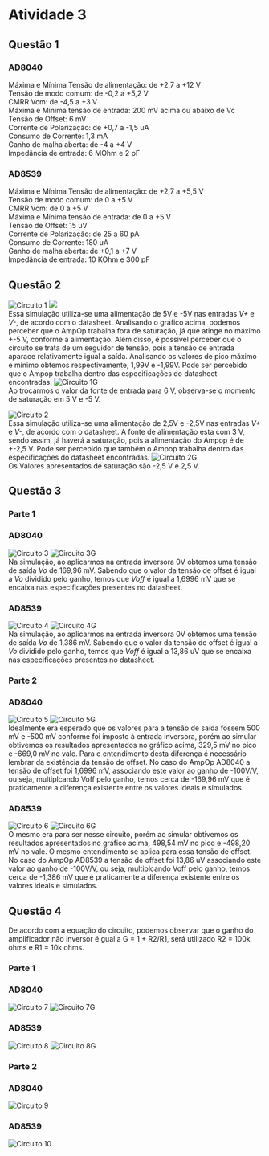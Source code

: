 # Atividade 3

## Questão 1

### AD8040

Máxima e Mínima Tensão de alimentação: de +2,7 a +12 V\
Tensão de modo comum: de -0,2 a +5,2 V\
CMRR Vcm: de -4,5 a +3 V\
Máxima e Mínima tensão de entrada: 200 mV acima ou abaixo de Vc\
Tensão de Offset: 6 mV\
Corrente de Polarização: de +0,7 a -1,5 uA\
Consumo de Corrente: 1,3 mA\
Ganho de malha aberta: de -4 a +4 V\
Impedância de entrada: 6 MOhm e 2 pF 

### AD8539

Máxima e Mínima Tensão de alimentação: de +2,7 a +5,5 V\
Tensão de modo comum: de 0 a +5 V\
CMRR Vcm: de 0 a +5 V\
Máxima e Mínima tensão de entrada: de 0 a +5 V\
Tensão de Offset: 15 uV\
Corrente de Polarização: de 25 a 60 pA\
Consumo de Corrente: 180 uA\
Ganho de malha aberta: de +0,1 a +7 V\
Impedância de entrada: 10 KOhm e 300 pF

## Questão 2
![Circuito 1](https://github.com/JoaoPedrogrb/ELN22104_2020_2/blob/main/Jo%C3%A3o%20Pedro/Atividade%203/Figuras/Q2.PNG)
![](https://github.com/JoaoPedrogrb/ELN22104_2020_2/blob/main/Jo%C3%A3o%20Pedro/Atividade%203/Figuras/G1.1-8040.PNG)\
Essa simulação utiliza-se uma alimentação de 5V e -5V nas entradas _V+_ e _V-_, de acordo com o datasheet. Analisando o gráfico acima, podemos perceber que o AmpOp trabalha fora de saturação, já que atinge no máximo +-5 V, conforme a alimentação. Além disso, é possível perceber que o circuito se trata de um seguidor de tensão, pois a tensão de entrada aparace relativamente igual a saída. Analisando os valores de pico máximo e mínimo obtemos respectivamente, 1,99V e -1,99V. Pode ser percebido que o Ampop trabalha dentro das especificações do datasheet encontradas.
![Circuito 1G](https://github.com/JoaoPedrogrb/ELN22104_2020_2/blob/main/Jo%C3%A3o%20Pedro/Atividade%203/Figuras/G2.PNG)\
Ao trocarmos o valor da fonte de entrada para 6 V, observa-se o momento de saturação em 5 V e -5 V.

![Circuito 2](https://github.com/JoaoPedrogrb/ELN22104_2020_2/blob/main/Jo%C3%A3o%20Pedro/Atividade%203/Figuras/Q2-85.PNG)\
Essa simulação utiliza-se uma alimentação de 2,5V e -2,5V nas entradas _V+_ e _V-_, de acordo com o datasheet. A fonte de alimentação esta com 3 V, sendo assim, já haverá a saturação, pois a alimentação do Ampop é de +-2,5 V. Pode ser percebido que também o Ampop trabalha dentro das especificações do datasheet encontradas.
![Circuito 2G](https://github.com/JoaoPedrogrb/ELN22104_2020_2/blob/main/Jo%C3%A3o%20Pedro/Atividade%203/Figuras/G2-85.PNG)\
Os Valores apresentados de saturação são -2,5 V e 2,5 V.

## Questão 3
### Parte 1

### AD8040

![Circuito 3](https://github.com/JoaoPedrogrb/ELN22104_2020_2/blob/main/Jo%C3%A3o%20Pedro/Atividade%203/Figuras/Q3.1-80.PNG)
![Circuito 3G](https://github.com/JoaoPedrogrb/ELN22104_2020_2/blob/main/Jo%C3%A3o%20Pedro/Atividade%203/Figuras/G3.1-80.PNG)\
Na simulação, ao aplicarmos na entrada inversora 0V obtemos uma tensão de saída _Vo_ de 169,96 mV. Sabendo que o valor da tensão de offset é igual a _Vo_ dividido pelo ganho, temos que _Voff_ é igual a 1,6996 mV que se encaixa nas especificações presentes no datasheet.

### AD8539

![Circuito 4](https://github.com/JoaoPedrogrb/ELN22104_2020_2/blob/main/Jo%C3%A3o%20Pedro/Atividade%203/Figuras/Q3.1-85.PNG)
![Circuito 4G](https://github.com/JoaoPedrogrb/ELN22104_2020_2/blob/main/Jo%C3%A3o%20Pedro/Atividade%203/Figuras/G3.1-85.PNG)\
Na simulação, ao aplicarmos na entrada inversora 0V obtemos uma tensão de saída _Vo_ de 1,386 mV. Sabendo que o valor da tensão de offset é igual a _Vo_ dividido pelo ganho, temos que _Voff_ é igual a 13,86 uV que se encaixa nas especificações presentes no datasheet.

### Parte 2

### AD8040

![Circuito 5](https://github.com/JoaoPedrogrb/ELN22104_2020_2/blob/main/Jo%C3%A3o%20Pedro/Atividade%203/Figuras/Q3.2-80.PNG)
![Circuito 5G](https://github.com/JoaoPedrogrb/ELN22104_2020_2/blob/main/Jo%C3%A3o%20Pedro/Atividade%203/Figuras/G3.2-80.PNG)\
Idealmente era esperado que os valores para a tensão de saída fossem 500 mV e -500 mV conforme foi imposto à entrada inversora, porém ao simular obtivemos os resultados apresentados no gráfico acima, 329,5 mV no pico e -669,0 mV no vale. Para o entendimento desta diferença é necessário lembrar da existência da tensão de offset. No caso do AmpOp AD8040 a tensão de offset foi 1,6996 mV, associando este valor ao ganho de -100V/V, ou seja, multiplcando Voff pelo ganho, temos cerca de -169,96 mV que é praticamente a diferença existente entre os valores ideais e simulados.

### AD8539

![Circuito 6](https://github.com/JoaoPedrogrb/ELN22104_2020_2/blob/main/Jo%C3%A3o%20Pedro/Atividade%203/Figuras/Q3.2-85.PNG)
![Circuito 6G](https://github.com/JoaoPedrogrb/ELN22104_2020_2/blob/main/Jo%C3%A3o%20Pedro/Atividade%203/Figuras/G3.2-85.PNG)\
O mesmo era para ser nesse circuito, porém ao simular obtivemos os resultados apresentados no gráfico acima, 498,54 mV no pico e -498,20 mV no vale. O mesmo entendimento se aplica para essa tensão de offset. No caso do AmpOp AD8539 a tensão de offset foi 13,86 uV associando este valor ao ganho de -100V/V, ou seja, multiplcando Voff pelo ganho, temos cerca de -1,386 mV que é praticamente a diferença existente entre os valores ideais e simulados.

## Questão 4

De acordo com a equação do circuito, podemos observar que o ganho do amplificador não inversor é gual a G = 1 + R2/R1, será utilizado R2 = 100k ohms e R1 = 10k ohms.

### Parte 1

### AD8040

![Circuito 7](https://github.com/JoaoPedrogrb/ELN22104_2020_2/blob/main/Jo%C3%A3o%20Pedro/Atividade%203/Figuras/4.1-8040.PNG)
![Circuito 7G](https://github.com/JoaoPedrogrb/ELN22104_2020_2/blob/main/Jo%C3%A3o%20Pedro/Atividade%203/Figuras/G4.1-8040.PNG)

### AD8539

![Circuito 8](https://github.com/JoaoPedrogrb/ELN22104_2020_2/blob/main/Jo%C3%A3o%20Pedro/Atividade%203/Figuras/Q4.1-85.PNG)
![Circuito 8G](https://github.com/JoaoPedrogrb/ELN22104_2020_2/blob/main/Jo%C3%A3o%20Pedro/Atividade%203/Figuras/G4.1-85.PNG)

### Parte 2

### AD8040

![Circuito 9](https://github.com/JoaoPedrogrb/ELN22104_2020_2/blob/main/Jo%C3%A3o%20Pedro/Atividade%203/Figuras/Q4.2-80.PNG)

### AD8539

![Circuito 10](https://github.com/JoaoPedrogrb/ELN22104_2020_2/blob/main/Jo%C3%A3o%20Pedro/Atividade%203/Figuras/Q4.2-85.PNG)
